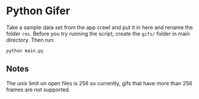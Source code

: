 # Python Gifer

Take a sample data set from the app crawl and put it in here and rename the folder `res`. Before you try running the script, create the `gifs/` folder in main directory. Then run:

`python main.py`

## Notes

The unix limit on open files is 256 so currently, gifs that have more than 256 frames are not supported.
